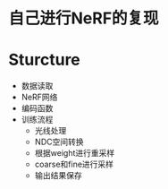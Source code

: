 # 自己进行NeRF的复现

# Sturcture
- 数据读取
- NeRF网络
- 编码函数
- 训练流程
    - 光线处理
    - NDC空间转换
    - 根据weight进行重采样
    - coarse和fine进行采样
    - 输出结果保存
